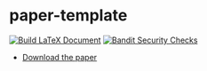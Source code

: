 # paper-template

[![Build LaTeX Document](https://github.com/dead10c5/paper-template/actions/workflows/latex.yaml/badge.svg)](https://github.com/dead10c5/paper-template/actions/workflows/latex.yaml) [![Bandit Security Checks](https://github.com/dead10c5/paper-template/actions/workflows/bandit.yml/badge.svg)](https://github.com/dead10c5/paper-template/actions/workflows/bandit.yml)

* [Download the paper](paper/paper.pdf)

